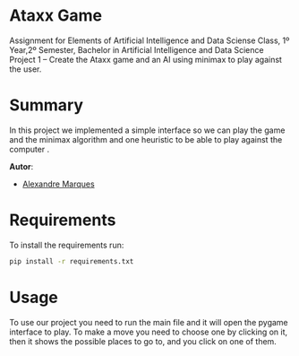 
# Ataxx Game 
Assignment for Elements of Artificial Intelligence and Data Sciense Class, 1º Year,2º Semester, Bachelor in Artificial Intelligence and Data Science Project 1 – Create the Ataxx game and an AI using minimax to play against the user.

# Summary

In this project we implemented a simple interface so we can play the game and the minimax algorithm and one heuristic to be able to play against the computer .


**Autor**:
- [Alexandre Marques](https://github.com/AlexandreMarques27)


# Requirements

To install the requirements run:

```bash
pip install -r requirements.txt
```

# Usage

To use our project you need to run the main file and it will open the pygame interface to play. To make a move you need to choose one by clicking on it, then it shows the possible places to go to, and you click on one of them.
